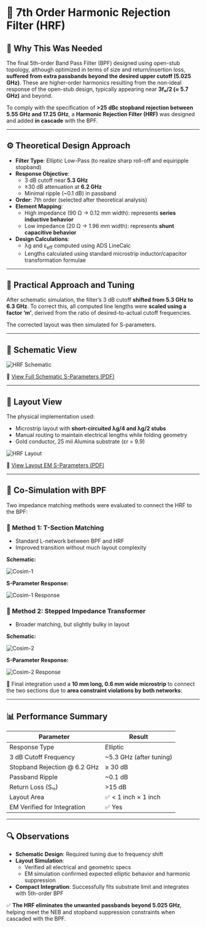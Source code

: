 # 📘 7th Order Harmonic Rejection Filter (HRF)

## 🎯 Why This Was Needed

The final 5th-order Band Pass Filter (BPF) designed using open-stub topology, although optimized in terms of size and return/insertion loss, **suffered from extra passbands beyond the desired upper cutoff (5.025 GHz)**. These are higher-order harmonics resulting from the non-ideal response of the open-stub design, typically appearing near **3f₀/2 (≈ 5.7 GHz)** and beyond.

To comply with the specification of **>25 dBc stopband rejection between 5.55 GHz and 17.25 GHz**, a **Harmonic Rejection Filter (HRF)** was designed and added **in cascade** with the BPF.

---

## ⚙️ Theoretical Design Approach

- **Filter Type**: Elliptic Low-Pass (to realize sharp roll-off and equiripple stopband)
- **Response Objective**:
  - 3 dB cutoff near **5.3 GHz**
  - ≥30 dB attenuation at **6.2 GHz**
  - Minimal ripple (~0.1 dB) in passband
- **Order**: 7th order (selected after theoretical analysis)
- **Element Mapping**:
  - High impedance (90 Ω → 0.12 mm width): represents **series inductive behavior**
  - Low impedance (20 Ω → 1.96 mm width): represents **shunt capacitive behavior**
- **Design Calculations**:
  - λg and ε<sub>eff</sub> computed using ADS LineCalc
  - Lengths calculated using standard microstrip inductor/capacitor transformation formulae
---

## 🧪 Practical Approach and Tuning

After schematic simulation, the filter’s 3 dB cutoff **shifted from 5.3 GHz to 6.3 GHz**. To correct this, all computed line lengths were **scaled using a factor ‘m’**, derived from the ratio of desired-to-actual cutoff frequencies.

The corrected layout was then simulated for S-parameters.

---

## 📐 Schematic View

![HRF Schematic](./Optimised_HRF_Schem.png)

📄 [View Full Schematic S-Parameters (PDF)](./Optimised_HRF_schem_res.pdf)

---

## 🧱 Layout View

The physical implementation used:

- Microstrip layout with **short-circuited λg/4 and λg/2 stubs**
- Manual routing to maintain electrical lengths while folding geometry
- Gold conductor, 25 mil Alumina substrate (εr = 9.9)

![HRF Layout](./Optimised_HRF_Layout.png)

📄 [View Layout EM S-Parameters (PDF)](./Optimised_HRF_Layout_res.pdf)

---

## 🔧 Co-Simulation with BPF

Two impedance matching methods were evaluated to connect the HRF to the BPF:

### 🔸 Method 1: T-Section Matching
- Standard L-network between BPF and HRF
- Improved transition without much layout complexity

**Schematic:**

![Cosim-1](./Cosim-1.png)

**S-Parameter Response:**

![Cosim-1 Response](./Cosim-1_Res.png)


### 🔸 Method 2: Stepped Impedance Transformer
- Broader matching, but slightly bulky in layout

**Schematic:**

![Cosim-2](./Cosim-2.png)

**S-Parameter Response:**

![Cosim-2 Response](./Cosim-2_Res.png)

📌 Final integration used a **10 mm long, 0.6 mm wide microstrip** to connect the two sections due to **area constraint violations by both networks**:

---

## 📊 Performance Summary

| Parameter                          | Result                         |
|-----------------------------------|--------------------------------|
| Response Type                     | Elliptic                       |
| 3 dB Cutoff Frequency             | ~5.3 GHz (after tuning)       |
| Stopband Rejection @ 6.2 GHz     | ≥ 30 dB                        |
| Passband Ripple                   | ~0.1 dB                        |
| Return Loss (S₁₁)                 | >15 dB                         |
| Layout Area                       | ✅ < 1 inch × 1 inch           |
| EM Verified for Integration       | ✅ Yes                         |

---

## 🔍 Observations

- **Schematic Design**: Required tuning due to frequency shift
- **Layout Simulation**:
  - Verified all electrical and geometric specs
  - EM simulation confirmed expected elliptic behavior and harmonic suppression
- **Compact Integration**: Successfully fits substrate limit and integrates with 5th-order BPF

✅ **The HRF eliminates the unwanted passbands beyond 5.025 GHz**, helping meet the NEB and stopband suppression constraints when cascaded with the BPF.


